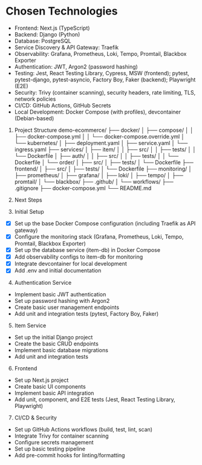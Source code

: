 # Chosen Technologies

- Frontend: Next.js (TypeScript)
- Backend: Django (Python)
- Database: PostgreSQL
- Service Discovery & API Gateway: Traefik
- Observability: Grafana, Prometheus, Loki, Tempo, Promtail, Blackbox Exporter
- Authentication: JWT, Argon2 (password hashing)
- Testing: Jest, React Testing Library, Cypress, MSW (frontend); pytest, pytest-django, pytest-asyncio, Factory Boy, Faker (backend); Playwright (E2E)
- Security: Trivy (container scanning), security headers, rate limiting, TLS, network policies
- CI/CD: GitHub Actions, GitHub Secrets
- Local Development: Docker Compose (with profiles), devcontainer (Debian-based)

1. Project Structure
demo-ecommerce/
├── docker/
│   ├── compose/
│   │   ├── docker-compose.yml
│   │   └── docker-compose.override.yml
│   └── kubernetes/
│       ├── deployment.yaml
│       ├── service.yaml
│       └── ingress.yaml
├── services/
│   ├── item/
│   │   ├── src/
│   │   ├── tests/
│   │   └── Dockerfile
│   ├── auth/
│   │   ├── src/
│   │   ├── tests/
│   │   └── Dockerfile
│   └── order/
│       ├── src/
│       ├── tests/
│       └── Dockerfile
├── frontend/
│   ├── src/
│   ├── tests/
│   └── Dockerfile
├── monitoring/
│   ├── prometheus/
│   ├── grafana/
│   ├── loki/
│   ├── tempo/
│   ├── promtail/
│   └── blackbox/
├── .github/
│   └── workflows/
├── .gitignore
├── docker-compose.yml
└── README.md

2. Next Steps

3. Initial Setup
  - [x] Set up the base Docker Compose configuration (including Traefik as API gateway)
  - [x] Configure the monitoring stack (Grafana, Prometheus, Loki, Tempo, Promtail, Blackbox Exporter)
  - [x] Set up the database service (item-db) in Docker Compose
  - [x] Add observability configs to item-db for monitoring
  - [x] Integrate devcontainer for local development
  - [x] Add .env and initial documentation
4. Authentication Service
  - Implement basic JWT authentication
  - Set up password hashing with Argon2
  - Create basic user management endpoints
  - Add unit and integration tests (pytest, Factory Boy, Faker)
5. Item Service
  - Set up the initial Django project
  - Create the basic CRUD endpoints
  - Implement basic database migrations
  - Add unit and integration tests
6. Frontend
  - Set up Next.js project
  - Create basic UI components
  - Implement basic API integration
  - Add unit, component, and E2E tests (Jest, React Testing Library, Playwright)
7. CI/CD & Security
  - Set up GitHub Actions workflows (build, test, lint, scan)
  - Integrate Trivy for container scanning
  - Configure secrets management
  - Set up basic testing pipeline
  - Add pre-commit hooks for linting/formatting
